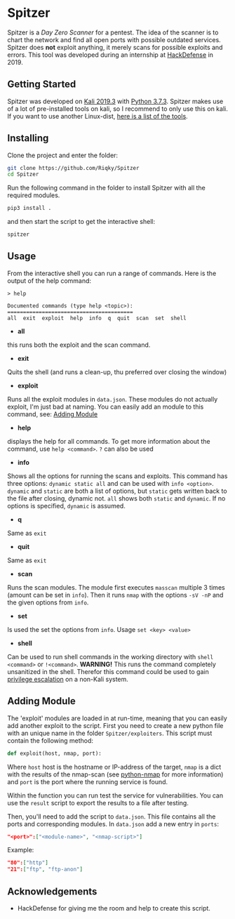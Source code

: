 # Spitzer

Spitzer is a *Day Zero Scanner* for a pentest. The idea of the scanner is to chart the network and find all open ports with possible outdated services. Spitzer does **not** exploit anything, it merely scans for possible exploits and errors. This tool was developed during an internship at [HackDefense](https://hackdefense.nl/) in 2019.

## Getting Started

Spitzer was developed on [Kali 2019.3](https://www.kali.org/downloads/) with [Python 3.7.3](https://www.python.org/downloads/). Spitzer makes use of a lot of pre-installed tools on kali, so I recommend to only use this on kali. If you want to use another Linux-dist, [here is a list of the tools](https://github.com/riqky/spitzer/wiki/tools).

## Installing

Clone the project and enter the folder:

```bash
git clone https://github.com/Riqky/Spitzer
cd Spitzer
```

Run the following command in the folder to install Spitzer with all the required modules.

```bash
pip3 install .
```

and then start the script to get the interactive shell:

```bash
spitzer
```

## Usage

From the interactive shell you can run a range of commands. Here is the output of the help command:

```spitzer
> help

Documented commands (type help <topic>):
========================================
all  exit  exploit  help  info  q  quit  scan  set  shell
```

- **all**

this runs both the exploit and the scan command.

- **exit**

Quits the shell (and runs a clean-up, thu preferred over closing the window)

- **exploit**

Runs all the exploit modules in `data.json`. These modules do not actually exploit, I'm just bad at naming. You can easily add an module to this command, see: [Adding Module](#adding-module)

- **help**

displays the help for all commands. To get more information about the command, use `help <command>`. `?` can also be used

- **info**

Shows all the options for running the scans and exploits. This command has three options: `dynamic static all` and can be used with `info <option>`. `dynamic` and `static` are both a list of options, but `static` gets written back to the file after closing, dynamic not. `all` shows both `static` and `dynamic`. If no options is specified, `dynamic` is assumed.

- **q**

Same as `exit`

- **quit**

Same as `exit`

- **scan**

Runs the scan modules. The module first executes `masscan` multiple 3 times (amount can be set in `info`). Then it runs `nmap` with the options `-sV -nP` and the given options from `info`.

- **set**

Is used the set the options from `info`. Usage `set <key> <value>`

- **shell**

Can be used to run shell commands in the working directory with `shell <command>` or `!<command>`. **WARNING!** This runs the command completely unsanitized in the shell. Therefor this command could be used to gain [privilege escalation](https://en.wikipedia.org/wiki/Privilege_escalation) on a non-Kali system.

## Adding Module

The 'exploit' modules are loaded in at run-time, meaning that you can easily add another exploit to the script.
First you need to create a new python file with an unique name in the folder `Spitzer/exploiters`. This script must contain the following method:

```python
def exploit(host, nmap, port):
```

Where `host` host is the hostname or IP-address of the target, `nmap` is a dict with the results of the nmap-scan (see [python-nmap](https://pypi.org/project/python-nmap/) for more information) and `port` is the port where the running service is found.

Within the function you can run test the service for vulnerabilities. You can use the `result` script to export the results to a file after testing.

Then, you'll need to add the script to `data.json`. This file contains all the ports and corresponding modules. In `data.json` add a new entry in `ports`:

```json
"<port>":["<module-name>", "<nmap-script>"]
```

Example:

```json
"80":["http"]
"21":["ftp", "ftp-anon"]
```

## Acknowledgements

- HackDefense for giving me the room and help to create this script.
